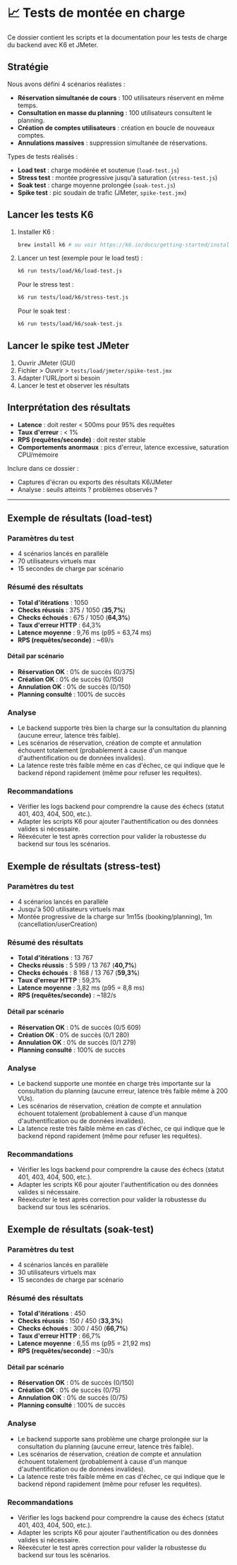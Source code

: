 # 📈 Tests de montée en charge

Ce dossier contient les scripts et la documentation pour les tests de charge du backend avec K6 et JMeter.

## Stratégie

Nous avons défini 4 scénarios réalistes :
- **Réservation simultanée de cours** : 100 utilisateurs réservent en même temps.
- **Consultation en masse du planning** : 100 utilisateurs consultent le planning.
- **Création de comptes utilisateurs** : création en boucle de nouveaux comptes.
- **Annulations massives** : suppression simultanée de réservations.

Types de tests réalisés :
- **Load test** : charge modérée et soutenue (`load-test.js`)
- **Stress test** : montée progressive jusqu'à saturation (`stress-test.js`)
- **Soak test** : charge moyenne prolongée (`soak-test.js`)
- **Spike test** : pic soudain de trafic (JMeter, `spike-test.jmx`)

## Lancer les tests K6

1. Installer K6 :
   ```sh
   brew install k6 # ou voir https://k6.io/docs/getting-started/installation/
   ```
2. Lancer un test (exemple pour le load test) :
   ```sh
   k6 run tests/load/k6/load-test.js
   ```
   Pour le stress test :
   ```sh
   k6 run tests/load/k6/stress-test.js
   ```
   Pour le soak test :
   ```sh
   k6 run tests/load/k6/soak-test.js
   ```

## Lancer le spike test JMeter

1. Ouvrir JMeter (GUI)
2. Fichier > Ouvrir > `tests/load/jmeter/spike-test.jmx`
3. Adapter l'URL/port si besoin
4. Lancer le test et observer les résultats

## Interprétation des résultats

- **Latence** : doit rester < 500ms pour 95% des requêtes
- **Taux d'erreur** : < 1%
- **RPS (requêtes/seconde)** : doit rester stable
- **Comportements anormaux** : pics d'erreur, latence excessive, saturation CPU/mémoire

Inclure dans ce dossier :
- Captures d'écran ou exports des résultats K6/JMeter
- Analyse : seuils atteints ? problèmes observés ?

---

## Exemple de résultats (load-test)

### Paramètres du test
- 4 scénarios lancés en parallèle
- 70 utilisateurs virtuels max
- 15 secondes de charge par scénario

### Résumé des résultats

- **Total d'itérations** : 1050
- **Checks réussis** : 375 / 1050 (**35,7%**)
- **Checks échoués** : 675 / 1050 (**64,3%**)
- **Taux d'erreur HTTP** : 64,3%
- **Latence moyenne** : 9,76 ms (p95 = 63,74 ms)
- **RPS (requêtes/seconde)** : ~69/s

#### Détail par scénario
- **Réservation OK** : 0% de succès (0/375)
- **Création OK** : 0% de succès (0/150)
- **Annulation OK** : 0% de succès (0/150)
- **Planning consulté** : 100% de succès

### Analyse
- Le backend supporte très bien la charge sur la consultation du planning (aucune erreur, latence très faible).
- Les scénarios de réservation, création de compte et annulation échouent totalement (probablement à cause d'un manque d'authentification ou de données invalides).
- La latence reste très faible même en cas d'échec, ce qui indique que le backend répond rapidement (même pour refuser les requêtes).

### Recommandations
- Vérifier les logs backend pour comprendre la cause des échecs (statut 401, 403, 404, 500, etc.).
- Adapter les scripts K6 pour ajouter l'authentification ou des données valides si nécessaire.
- Réexécuter le test après correction pour valider la robustesse du backend sur tous les scénarios.

## Exemple de résultats (stress-test)

### Paramètres du test
- 4 scénarios lancés en parallèle
- Jusqu'à 500 utilisateurs virtuels max
- Montée progressive de la charge sur 1m15s (booking/planning), 1m (cancellation/userCreation)

### Résumé des résultats

- **Total d'itérations** : 13 767
- **Checks réussis** : 5 599 / 13 767 (**40,7%**)
- **Checks échoués** : 8 168 / 13 767 (**59,3%**)
- **Taux d'erreur HTTP** : 59,3%
- **Latence moyenne** : 3,82 ms (p95 = 8,8 ms)
- **RPS (requêtes/seconde)** : ~182/s

#### Détail par scénario
- **Réservation OK** : 0% de succès (0/5 609)
- **Création OK** : 0% de succès (0/1 280)
- **Annulation OK** : 0% de succès (0/1 279)
- **Planning consulté** : 100% de succès

### Analyse
- Le backend supporte une montée en charge très importante sur la consultation du planning (aucune erreur, latence très faible même à 200 VUs).
- Les scénarios de réservation, création de compte et annulation échouent totalement (probablement à cause d'un manque d'authentification ou de données invalides).
- La latence reste très faible même en cas d'échec, ce qui indique que le backend répond rapidement (même pour refuser les requêtes).

### Recommandations
- Vérifier les logs backend pour comprendre la cause des échecs (statut 401, 403, 404, 500, etc.).
- Adapter les scripts K6 pour ajouter l'authentification ou des données valides si nécessaire.
- Réexécuter le test après correction pour valider la robustesse du backend sur tous les scénarios.

## Exemple de résultats (soak-test)

### Paramètres du test
- 4 scénarios lancés en parallèle
- 30 utilisateurs virtuels max
- 15 secondes de charge par scénario

### Résumé des résultats

- **Total d'itérations** : 450
- **Checks réussis** : 150 / 450 (**33,3%**)
- **Checks échoués** : 300 / 450 (**66,7%**)
- **Taux d'erreur HTTP** : 66,7%
- **Latence moyenne** : 6,55 ms (p95 = 21,92 ms)
- **RPS (requêtes/seconde)** : ~30/s

#### Détail par scénario
- **Réservation OK** : 0% de succès (0/150)
- **Création OK** : 0% de succès (0/75)
- **Annulation OK** : 0% de succès (0/75)
- **Planning consulté** : 100% de succès

### Analyse
- Le backend supporte sans problème une charge prolongée sur la consultation du planning (aucune erreur, latence très faible).
- Les scénarios de réservation, création de compte et annulation échouent totalement (probablement à cause d'un manque d'authentification ou de données invalides).
- La latence reste très faible même en cas d'échec, ce qui indique que le backend répond rapidement (même pour refuser les requêtes).

### Recommandations
- Vérifier les logs backend pour comprendre la cause des échecs (statut 401, 403, 404, 500, etc.).
- Adapter les scripts K6 pour ajouter l'authentification ou des données valides si nécessaire.
- Réexécuter le test après correction pour valider la robustesse du backend sur tous les scénarios.
